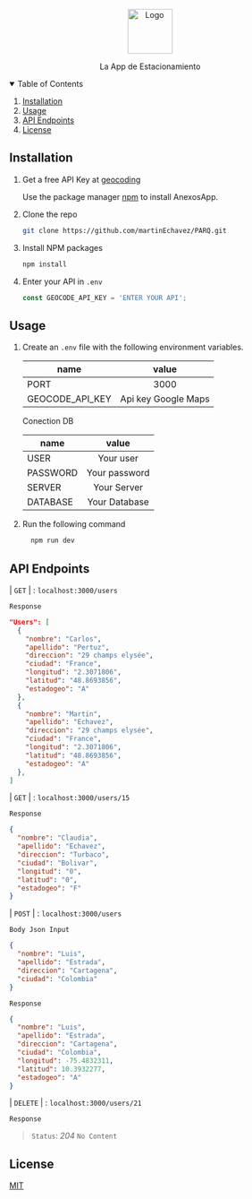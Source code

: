 <!-- PROJECT LOGO -->

<p align="center">
   <p align="center">
    <img src="https://parq-resources.s3.amazonaws.com/logotypo-green.svg" alt="Logo" width="80" height="80">
  </p>
   
  <p align="center">
    La App de Estacionamiento
  </p>
</p>

<!-- TABLE OF CONTENTS -->
<details open="open">
  <summary>Table of Contents</summary>
  <ol>
    <li><a href="#installation">Installation</a></li>
    <li><a href="#usage">Usage</a></li>
    <li><a href="#api-endpoints">API Endpoints</a></li>
    <li><a href="#license">License</a></li>
  </ol>
</details>

## Installation

1. Get a free API Key at [geocoding](https://developers.google.com/maps/documentation/geocoding/overview?hl=es-419)

   Use the package manager [npm](https://docs.npmjs.com/) to install AnexosApp.

2. Clone the repo

   ```sh
   git clone https://github.com/martinEchavez/PARQ.git
   ```

3. Install NPM packages

   ```bash
   npm install
   ```

4. Enter your API in `.env`
   ```js
   const GEOCODE_API_KEY = 'ENTER YOUR API';
   ```

## Usage

1. Create an `.env` file with the following environment variables.

   | name            |        value        |
   | --------------- | :-----------------: |
   | PORT            |        3000         |
   | GEOCODE_API_KEY | Api key Google Maps |

   Conection DB

   | name     |     value     |
   | -------- | :-----------: |
   | USER     |   Your user   |
   | PASSWORD | Your password |
   | SERVER   |  Your Server  |
   | DATABASE | Your Database |

2. Run the following command

   ```bash
     npm run dev
   ```

## API Endpoints

| `GET` | : `localhost:3000/users`

`Response`

```json
"Users": [
  {
    "nombre": "Carlos",
    "apellido": "Pertuz",
    "direccion": "29 champs elysée",
    "ciudad": "France",
    "longitud": "2.3071806",
    "latitud": "48.8693856",
    "estadogeo": "A"
  },
  {
    "nombre": "Martin",
    "apellido": "Echavez",
    "direccion": "29 champs elysée",
    "ciudad": "France",
    "longitud": "2.3071806",
    "latitud": "48.8693856",
    "estadogeo": "A"
  },
]
```

| `GET` | : `localhost:3000/users/15`

`Response`

```json
{
  "nombre": "Claudia",
  "apellido": "Echavez",
  "direccion": "Turbaco",
  "ciudad": "Bolivar",
  "longitud": "0",
  "latitud": "0",
  "estadogeo": "F"
}
```

| `POST` | : `localhost:3000/users`

`Body Json Input`

```json
{
  "nombre": "Luis",
  "apellido": "Estrada",
  "direccion": "Cartagena",
  "ciudad": "Colombia"
}
```

`Response`

```json
{
  "nombre": "Luis",
  "apellido": "Estrada",
  "direccion": "Cartagena",
  "ciudad": "Colombia",
  "longitud": -75.4832311,
  "latitud": 10.3932277,
  "estadogeo": "A"
}
```

| `DELETE` | : `localhost:3000/users/21`

`Response`

> `Status`: _204_ `No Content`

## License

[MIT](https://choosealicense.com/licenses/mit/)
